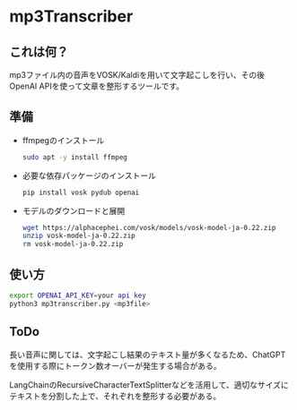 # mp3Transcriber

## これは何？

mp3ファイル内の音声をVOSK/Kaldiを用いて文字起こしを行い、その後OpenAI APIを使って文章を整形するツールです。

## 準備

- ffmpegのインストール

    ```bash
    sudo apt -y install ffmpeg
    ```

- 必要な依存パッケージのインストール

    ```bash
    pip install vosk pydub openai
    ```

- モデルのダウンロードと展開

    ```bash
    wget https://alphacephei.com/vosk/models/vosk-model-ja-0.22.zip
    unzip vosk-model-ja-0.22.zip
    rm vosk-model-ja-0.22.zip
    ```

## 使い方

```bash
export OPENAI_API_KEY=your api key
python3 mp3transcriber.py <mp3file>
```

## ToDo

長い音声に関しては、文字起こし結果のテキスト量が多くなるため、ChatGPTを使用する際にトークン数オーバーが発生する場合がある。

LangChainのRecursiveCharacterTextSplitterなどを活用して、適切なサイズにテキストを分割した上で、それぞれを整形する必要がある。
